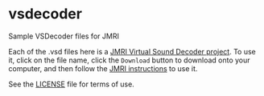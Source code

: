 # vsdecoder
Sample VSDecoder files for JMRI

Each of the .vsd files here is a [JMRI Virtual Sound Decoder project](http://jmri.org/help/en/manual/DecoderPro/Main_VSD.shtml). To use it, click on the file name, click the `Download` button to download onto your computer, and then follow the [JMRI instructions](http://jmri.org/help/en/manual/DecoderPro/VSD_Manager.shtml) to use it.

See the [LICENSE](https://github.com/JMRI/vsdecoder/blob/master/LICENSE) file for terms of use.
